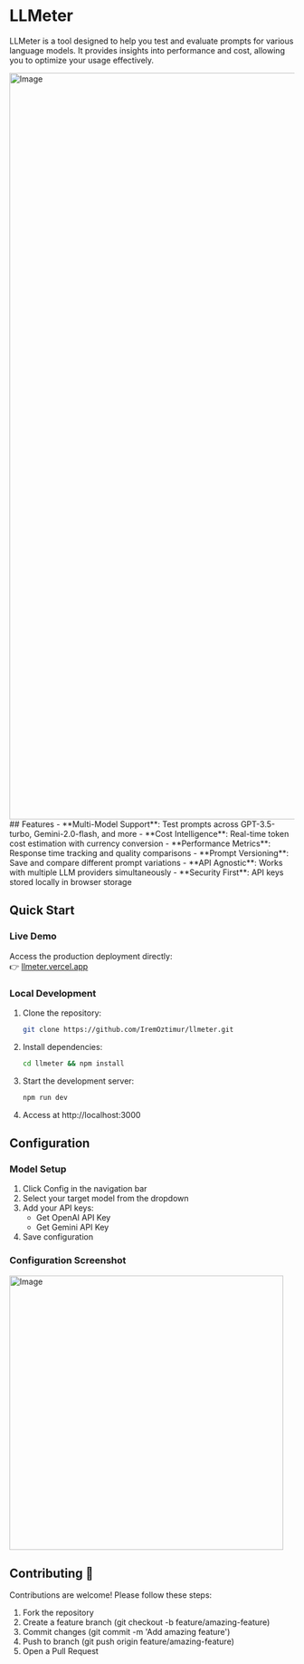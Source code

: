 # LLMeter

LLMeter is a tool designed to help you test and evaluate prompts for various language models. It provides insights into performance and cost, allowing you to optimize your usage effectively.

<img width="1317" alt="Image" src="https://github.com/user-attachments/assets/5a61acca-85c5-42c8-a5c2-c8b1877b3255" />
## Features
- **Multi-Model Support**: Test prompts across GPT-3.5-turbo, Gemini-2.0-flash, and more
- **Cost Intelligence**: Real-time token cost estimation with currency conversion
- **Performance Metrics**: Response time tracking and quality comparisons
- **Prompt Versioning**: Save and compare different prompt variations
- **API Agnostic**: Works with multiple LLM providers simultaneously
- **Security First**: API keys stored locally in browser storage

## Quick Start 

### Live Demo

Access the production deployment directly:\
👉 [llmeter.vercel.app](https://llmeter.vercel.app)

### Local Development

1. Clone the repository:
   ```bash
   git clone https://github.com/IremOztimur/llmeter.git
   ```

2. Install dependencies:
   ```bash
   cd llmeter && npm install
   ```

3. Start the development server:
   ```bash
   npm run dev
   ```
4. Access at http://localhost:3000

## Configuration

### Model Setup
1. Click Config in the navigation bar
2. Select your target model from the dropdown
3. Add your API keys:
   - Get OpenAI API Key
   - Get Gemini API Key
4. Save configuration

### Configuration Screenshot
<img width="484" alt="Image" src="https://github.com/user-attachments/assets/685ef547-3fb7-47df-b6a5-0600af114466" />


## Contributing 🤝
Contributions are welcome! Please follow these steps:

1. Fork the repository
2. Create a feature branch (git checkout -b feature/amazing-feature)
3. Commit changes (git commit -m 'Add amazing feature')
4. Push to branch (git push origin feature/amazing-feature)
5. Open a Pull Request

